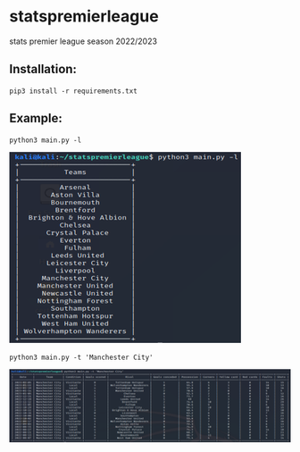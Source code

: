 # statspremierleague
stats premier league season 2022/2023
## Installation:

```
pip3 install -r requirements.txt
```

## Example:

```
python3 main.py -l 
```
![Alt Text](https://github.com/MiyyerGaitan/statspremierleague/blob/main/assets/02.png)
```
python3 main.py -t 'Manchester City' 
```
![Alt Text](https://github.com/MiyyerGaitan/statspremierleague/blob/main/assets/01.png)
